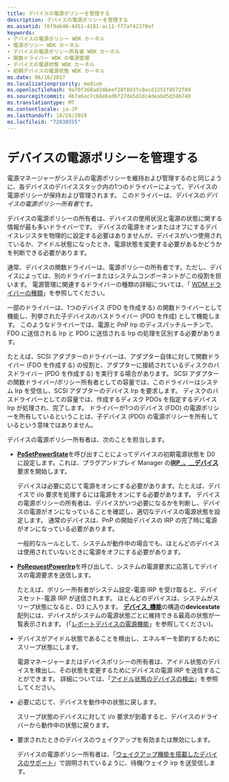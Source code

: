 ```yaml
---
title: デバイスの電源ポリシーを管理する
description: デバイスの電源ポリシーを管理する
ms.assetid: f6f9ab40-4d51-4181-ac11-ff7af42370af
keywords:
- デバイスの電源ポリシー WDK カーネル
- 電源ポリシー WDK カーネル
- デバイスの電源ポリシー所有者 WDK カーネル
- 関数ドライバー WDK の電源管理
- デバイスの電源状態 WDK カーネル
- 初期デバイスの電源状態 WDK カーネル
ms.date: 06/16/2017
ms.localizationpriority: medium
ms.openlocfilehash: 9a70f368ad346eef28f8d3fc8ecd1251f8572f89
ms.sourcegitcommit: 4b7a6ac7c68e6ad6f27da5d1dc4deabd5d34b748
ms.translationtype: MT
ms.contentlocale: ja-JP
ms.lasthandoff: 10/24/2019
ms.locfileid: "72838555"
---
```

# <a name="managing-device-power-policy"></a>デバイスの電源ポリシーを管理する





電源マネージャーがシステムの電源ポリシーを維持および管理するのと同じように、各デバイスのデバイススタック内の1つのドライバーによって、デバイスの電源ポリシーが保持および管理されます。 このドライバーは、デバイスの*デバイスの電源ポリシー所有者*です。

デバイスの電源ポリシーの所有者は、デバイスの使用状況と電源の状態に関する情報が最も多いドライバーです。 デバイスの電源をオンまたはオフにするデバイスレジスタを物理的に設定する必要はありませんが、デバイスがいつ使用されているか、アイドル状態になったとき、電源状態を変更する必要があるかどうかを判断できる必要があります。

通常、デバイスの関数ドライバーは、電源ポリシーの所有者です。ただし、デバイスによっては、別のドライバーまたはシステムコンポーネントがこの役割を担います。 電源管理に関連するドライバーの種類の詳細については、「 [WDM ドライバーの種類](types-of-wdm-drivers.md)」を参照してください。

一部のドライバーは、1つのデバイス (FDO を作成する) の関数ドライバーとして機能し、列挙された子デバイスのバスドライバー (PDO を作成) として機能します。 このようなドライバーでは、電源と PnP Irp のディスパッチルーチンで、FDO に送信される Irp と PDO に送信される Irp の処理を区別する必要があります。

たとえば、SCSI アダプターのドライバーは、アダプター自体に対して関数ドライバー (FDO を作成する) の役割と、アダプターに接続されているディスクのバスドライバー (PDO を作成する) を実行する場合があります。 SCSI アダプターの関数ドライバー/ポリシー所有者としての容量では、このドライバーはシステム Irp を受信し、SCSI アダプターのデバイス Irp を要求します。 ディスクのバスドライバーとしての容量では、作成するディスク PDOs を指定するデバイス Irp が処理され、完了します。 ドライバーが1つのデバイス (FDO) の電源ポリシーを所有しているということは、子デバイス (PDO) の電源ポリシーを所有しているという意味ではありません。

デバイスの電源ポリシー所有者は、次のことを担当します。

-   [**PoSetPowerState**](https://docs.microsoft.com/windows-hardware/drivers/ddi/ntifs/nf-ntifs-posetpowerstate)を呼び出すことによってデバイスの初期電源状態を D0 に設定します。これは、プラグアンドプレイ Manager の[**IRP\_、\_\_デバイス**](https://docs.microsoft.com/windows-hardware/drivers/kernel/irp-mn-start-device)要求を開始します。

    デバイスは必要に応じて電源をオンにする必要があります。たとえば、デバイスで i/o 要求を処理するには電源をオンにする必要があります。 デバイスの電源ポリシーの所有者は、デバイスがいつ必要になるかを判断し、デバイスの電源がオンになっていることを確認し、適切なデバイスの電源状態を設定します。 通常のデバイスは、PnP の開始デバイスの IRP の完了時に電源がオンになっている必要があります。

    一般的なルールとして、システムが動作中の場合でも、ほとんどのデバイスは使用されていないときに電源をオフにする必要があります。

-   [**PoRequestPowerIrp**](https://docs.microsoft.com/windows-hardware/drivers/ddi/wdm/nf-wdm-porequestpowerirp)を呼び出して、システムの電源要求に応答してデバイスの電源要求を送信します。

    たとえば、ポリシー所有者がシステム設定-電源 IRP を受け取ると、デバイスセット-電源 IRP が送信されます。 ほとんどのデバイスは、システムがスリープ状態になると、D3 に入ります。 [**デバイス\_機能**](https://docs.microsoft.com/windows-hardware/drivers/ddi/wdm/ns-wdm-_device_capabilities)の構造の**devicestate**配列には、デバイスがシステムの電源状態ごとに維持できる最高の状態が一覧表示されます。 (「[レポートデバイスの電源機能](reporting-device-power-capabilities.md)」を参照してください)。

-   デバイスがアイドル状態であることを検出し、エネルギーを節約するためにスリープ状態にします。

    電源マネージャーまたはデバイスポリシーの所有者は、アイドル状態のデバイスを検出し、その状態を変更するためにデバイスの電源 IRP を送信することができます。 詳細については、「[アイドル状態のデバイスの検出](detecting-an-idle-device.md)」を参照してください。

-   必要に応じて、デバイスを動作中の状態に戻します。

    スリープ状態のデバイスに対して i/o 要求が到着すると、デバイスのドライバーから動作中の状態に戻ります。

-   要求されたときのデバイスのウェイクアップを有効または無効にします。

    デバイスの電源ポリシー所有者は、「[ウェイクアップ機能を搭載したデバイスのサポート](supporting-devices-that-have-wake-up-capabilities.md)」で説明されているように、待機/ウェイク irp を送受信します。

 

 




